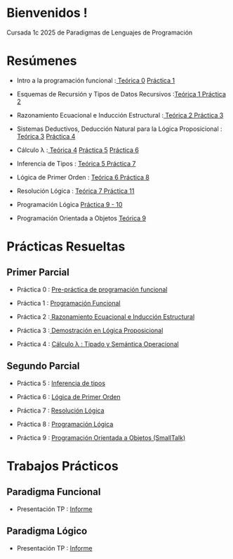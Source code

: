 # Bienvenidos !
Cursada 1c 2025 de Paradigmas de Lenguajes de Programación

# Resúmenes
- Intro a la programación funcional :[ Teórica 0](https://github.com/ToniusRetonius/plp/blob/main/Res%C3%BAmenes/T0.pdf) [Práctica 1](https://github.com/ToniusRetonius/plp/blob/main/Pr%C3%A1cticas/P1/Resumen_Clase_Pr%C3%A1ctica_Haskell.pdf)

- Esquemas de Recursión y Tipos de Datos Recursivos  :[Teórica 1 ](https://github.com/ToniusRetonius/plp/blob/main/Res%C3%BAmenes/T1.pdf) [ Práctica 2](https://github.com/ToniusRetonius/plp/blob/main/Pr%C3%A1cticas/P2/Resumen_Clase_Pr%C3%A1ctica_Haskell_2.pdf)

- Razonamiento Ecuacional e Inducción Estructural :[ Teórica 2 ](https://github.com/ToniusRetonius/plp/blob/main/Res%C3%BAmenes/T2.pdf) [Práctica 3](https://github.com/ToniusRetonius/plp/blob/main/Pr%C3%A1cticas/P3/Resumen_Clase_Pr%C3%A1ctica_Demostraci%C3%B3n_Programaci%C3%B3n_L%C3%B3gica.pdf)

- Sistemas Deductivos, Deducción Natural para la Lógica Proposicional :[ Teórica 3](https://github.com/ToniusRetonius/plp/blob/main/Res%C3%BAmenes/T3.pdf) [Práctica 4](https://github.com/ToniusRetonius/plp/blob/main/Pr%C3%A1cticas/P4/Resumen_Clase_Pr%C3%A1ctica_Sistemas_Deductivos.pdf)

- Cálculo λ :[ Teórica 4](https://github.com/ToniusRetonius/plp/blob/main/Res%C3%BAmenes/T4.pdf) [Práctica 5](https://github.com/ToniusRetonius/plp/blob/main/Pr%C3%A1cticas/P5-6/Resumen_Clase_Pr%C3%A1ctica_C%C3%A1lculo_Lambda.pdf) [ Práctica 6](https://github.com/ToniusRetonius/plp/blob/main/Pr%C3%A1cticas/P5-6/Resumen_Clase_Pr%C3%A1ctica_C%C3%A1lculo_Lambda_2.pdf)
 
- Inferencia de Tipos : [ Teórica 5](https://github.com/ToniusRetonius/plp/blob/main/Res%C3%BAmenes/T5.pdf)[ Práctica 7](https://github.com/ToniusRetonius/plp/blob/main/Pr%C3%A1cticas/P7/resumen.pdf)

- Lógica de Primer Orden : [ Teórica 6](https://github.com/ToniusRetonius/plp/blob/main/Res%C3%BAmenes/T6.pdf)[ Práctica 8](https://github.com/ToniusRetonius/plp/blob/main/Pr%C3%A1cticas/P8/resumen.pdf)

- Resolución Lógica : [ Teórica 7 ](https://github.com/ToniusRetonius/plp/blob/main/Res%C3%BAmenes/T7.pdf) [ Práctica 11](https://github.com/ToniusRetonius/plp/blob/main/Pr%C3%A1cticas/P11/resumen.pdf)

- Programación Lógica [Práctica 9 - 10](https://github.com/ToniusRetonius/plp/blob/main/Pr%C3%A1cticas/P9-10/resumen.pdf)

- Programación Orientada a Objetos [ Teórica 9](https://github.com/ToniusRetonius/plp/blob/main/Res%C3%BAmenes/T9.pdf)

# Prácticas Resueltas
## Primer Parcial
- Práctica 0 : [ Pre-práctica de programación funcional](https://github.com/ToniusRetonius/plp/blob/main/Gu%C3%ADas%20Pr%C3%A1cticas/0/solve.pdf)

- Práctica 1 : [ Programación Funcional](https://github.com/ToniusRetonius/plp/blob/main/Gu%C3%ADas%20Pr%C3%A1cticas/1/solve.pdf)

- Práctica 2 :[ Razonamiento Ecuacional e Inducción Estructural](https://github.com/ToniusRetonius/plp/blob/main/Gu%C3%ADas%20Pr%C3%A1cticas/2/solve.pdf)

- Práctica 3 :[ Demostración en Lógica Proposicional](https://github.com/ToniusRetonius/plp/blob/main/Gu%C3%ADas%20Pr%C3%A1cticas/3/solve.pdf)

- Práctica 4 : [ Cálculo λ : Tipado y Semántica Operacional](https://github.com/ToniusRetonius/plp/blob/main/Gu%C3%ADas%20Pr%C3%A1cticas/4/solve.pdf)

## Segundo Parcial
- Práctica 5 : [ Inferencia de tipos ](https://github.com/ToniusRetonius/plp/blob/main/Gu%C3%ADas%20Pr%C3%A1cticas/5/solve.pdf)

- Práctica 6 : [ Lógica de Primer Orden](https://github.com/ToniusRetonius/plp/blob/main/Gu%C3%ADas%20Pr%C3%A1cticas/6/solve.pdf)

- Práctica 7 : [ Resolución Lógica](https://github.com/ToniusRetonius/plp/blob/main/Gu%C3%ADas%20Pr%C3%A1cticas/7/solve.pdf)

- Práctica 8 : [ Programación Lógica](https://github.com/ToniusRetonius/plp/blob/main/Gu%C3%ADas%20Pr%C3%A1cticas/8/solve.pdf)

- Práctica 9 : [ Programación Orientada a Objetos (SmallTalk)](https://github.com/ToniusRetonius/plp/blob/main/Gu%C3%ADas%20Pr%C3%A1cticas/9/solve.pdf)

# Trabajos Prácticos
## Paradigma Funcional
- Presentación TP : [Informe](https://github.com/ToniusRetonius/plp/blob/main/TP%20Funcional/Entrega/informe.pdf)

## Paradigma Lógico
- Presentación TP : [Informe](https://github.com/ToniusRetonius/plp/blob/main/TP%20L%C3%B3gico/Informe.pdf)



